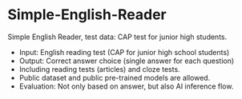 # Simple-English-Reader
Simple English Reader, test data: CAP test for junior high students.

- Input: English reading test (CAP for junior high school students)
- Output: Correct answer choice (single answer for each question)
- Including reading tests (articles) and cloze tests.
- Public dataset and public pre-trained models are allowed.
- Evaluation: Not only based on answer, but also AI inference flow.
